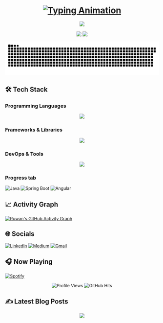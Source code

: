 <!-- comment <img src="https://raw.githubusercontent.com/RuwanDilhara/main/profile-3d-contrib/profile-night-rainbow.svg" alt="3D Contributions" width="800"/>-->


<h1 align="center">
  <a href="https://git.io/typing-svg">
    <img src="https://readme-typing-svg.herokuapp.com?font=Roboto+Slab&color=%23FF5733&size=40&center=true&vCenter=true&width=800&lines=Hi+%F0%9F%91%8B%2C+I'm+Ruwan+Dilhara;Full-Stack+Developer;Spring+Boot+%7C+Angular+%7C+Flutter;Open-Source+Contributor;Problem+Solver" alt="Typing Animation">
  </a>
</h1>

<p align="center">
  <img src="https://capsule-render.vercel.app/api?type=waving&color=gradient&height=200&section=header&animation=fadeIn&fontAlignY=45"/>
</p>

<div align="center">
  <img width="49%" src="https://github-readme-stats.vercel.app/api?username=RuwanDilhara&show_icons=true&theme=algolia&include_all_commits=true&count_private=true"/>
  <img width="49%" src="https://streak-stats.demolab.com/?user=RuwanDilhara&theme=algolia&hide_border=false"/>

</div>

<div align="center">
  
 ![snake gif](https://github.com/TekyaygilFethi/TekyaygilFethi/blob/output/github-contribution-grid-snake.svg)
</div>

## 🛠️ Tech Stack

### Programming Languages
<p align="center">
  <img src="https://skillicons.dev/icons?i=java,dart,js" />
</p>

### Frameworks & Libraries
<p align="center">
  <img src="https://skillicons.dev/icons?i=spring,angular,flutter" />
</p>

### DevOps & Tools
<p align="center">
  <img src="https://skillicons.dev/icons?i=docker,git" />
</p>

### Progress tab

![Java](https://img.shields.io/badge/Java-85%25-00c4ff?style=for-the-badge)
![Spring Boot](https://img.shields.io/badge/Spring%20Boot-90%25-61dbfb?style=for-the-badge)
![Angular](https://img.shields.io/badge/Angular-80%25-dd1b16?style=for-the-badge)

## 📈 Activity Graph
[![Ruwan's GitHub Activity Graph](https://github-readme-activity-graph.vercel.app/graph?username=RuwanDilhara&theme=react-dark&hide_border=true&area=true)](https://github.com/RuwanDilhara)

## 🌐 Socials

[![LinkedIn](https://img.shields.io/badge/LinkedIn-0077B5?style=for-the-badge&logo=linkedin&logoColor=white)](https://linkedin.com/in/ruwan-dilhara-260131336/)
[![Medium](https://img.shields.io/badge/Medium-12100E?style=for-the-badge&logo=medium&logoColor=white)](https://medium.com/@ruwandilhara)
[![Gmail](https://img.shields.io/badge/Gmail-D14836?style=for-the-badge&logo=gmail&logoColor=white)](mailto:ruwandilhara@81gmail.com)

## 🎧 Now Playing

[![Spotify](https://spotify-github-profile.vercel.app/api/view?uid=YOUR_SPOTIFY_ID&cover_image=true&theme=novatorem)](https://open.spotify.com/user/31gp4tzc5bzu5pl3mfbkxbbij3fy)

<p align="center">
  <img src="https://komarev.com/ghpvc/?username=RuwanDilhara&style=for-the-badge&color=orange" alt="Profile Views"/> 
  <img src="https://hit.yhype.me/github/profile?user_id=RuwanDilhara" alt="GitHub Hits">
</p>

## ✍️ Latest Blog Posts
<!-- BLOG-POST-LIST:START -->
<!-- BLOG-POST-LIST:END -->

<!-- ෆුටර් -->
<p align="center">
  <img src="https://capsule-render.vercel.app/api?type=waving&color=gradient&height=100&section=footer&animation=blinking&fontAlignY=75"/>
</p>
